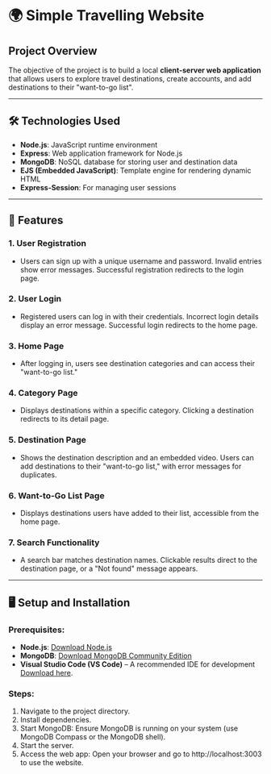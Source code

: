 # 🌍 Simple Travelling Website 

## Project Overview
The objective of the project is to build a local **client-server web application** that allows users to explore travel destinations, create accounts, and add destinations to their "want-to-go list".

---

## 🛠️ Technologies Used
- **Node.js**: JavaScript runtime environment
- **Express**: Web application framework for Node.js
- **MongoDB**: NoSQL database for storing user and destination data
- **EJS (Embedded JavaScript)**: Template engine for rendering dynamic HTML
- **Express-Session**: For managing user sessions

---

## 🌟 Features

### 1. **User Registration**
  - Users can sign up with a unique username and password. Invalid entries show error messages. Successful registration redirects to the login page.

### 2. **User Login**
  - Registered users can log in with their credentials. Incorrect login details display an error message. Successful login redirects to the home page.

### 3. **Home Page**
  - After logging in, users see destination categories and can access their "want-to-go list."

### 4. **Category Page**
  - Displays destinations within a specific category. Clicking a destination redirects to its detail page.

### 5. **Destination Page**
  - Shows the destination description and an embedded video. Users can add destinations to their "want-to-go list," with error messages for duplicates.

### 6. **Want-to-Go List Page**
  - Displays destinations users have added to their list, accessible from the home page.

### 7. **Search Functionality**
  - A search bar matches destination names. Clickable results direct to the destination page, or a "Not found" message appears.

---

## 🖥️ Setup and Installation

### Prerequisites:
- **Node.js**: [Download Node.js](https://nodejs.org/en/download/)
- **MongoDB**: [Download MongoDB Community Edition](https://www.mongodb.com/try/download/community)
- **Visual Studio Code (VS Code)** – A recommended IDE for development [Download here](https://code.visualstudio.com/).

### Steps:
1. Navigate to the project directory.
2. Install dependencies.
3. Start MongoDB: Ensure MongoDB is running on your system (use MongoDB Compass or the MongoDB shell).
4. Start the server.
5. Access the web app: Open your browser and go to http://localhost:3003 to use the website.
   




   
